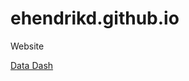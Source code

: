 # ehendrikd.github.io
Website

[Data Dash](https://ehendrikd.github.io/Adaptronic-e420d-ESP32-Data-Dash/dash/html)
